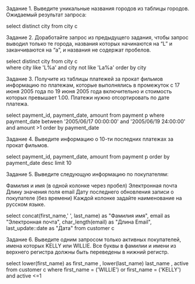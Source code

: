 Задание 1. Выведите уникальные названия городов из таблицы городов. Ожидаемый результат запроса: 

select distinct city 
from city c 

Задание 2. Доработайте запрос из предыдущего задания, чтобы запрос выводил только те города, названия которых начинаются на “L” 
и заканчиваются на “a”, и названия не содержат пробелов.

select distinct city 
from city c  
where city like 'L%a' and city not like 'La%a'
order by city 

Задание 3. Получите из таблицы платежей за прокат фильмов информацию по платежам, которые выполнялись в 
промежуток с 17 июня 2005 года по 19 июня 2005 года включительно и стоимость которых превышает 1.00. 
Платежи нужно отсортировать по дате платежа.

select payment_id, payment_date, amount 
from payment p 
where payment_date between '2005/06/17 00:00:00' and '2005/06/19 24:00:00'  and amount >1
order by payment_date 

Задание 4. Выведите информацию о 10-ти последних платежах за прокат фильмов.

select payment_id, payment_date, amount 
from payment p 
order by payment_date desc 
limit 10

Задание 5. Выведите следующую информацию по покупателям:

Фамилия и имя (в одной колонке через пробел)
Электронная почта
Длину значения поля email
Дату последнего обновления записи о покупателе (без времени)
Каждой колонке задайте наименование на русском языке.

select  concat(first_name,' ', last_name) as "Фамилия имя", email as "Электронная почта", char_length(email) as "Длина Email", last_update::date as "Дата"
from customer c

Задание 6. Выведите одним запросом только активных покупателей, имена которых KELLY или WILLIE. 
Все буквы в фамилии и имени из верхнего регистра должны быть переведены в нижний регистр.

select lower(first_name) as first_name , lower(last_name) last_name , active
from customer c 
where  first_name = ('WILLIE') or first_name = ('KELLY') and active <=1
